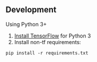 
## Development

Using Python 3+

1. [Install TensorFlow](https://github.com/tensorflow/tensorflow/blob/master/tensorflow/g3doc/get_started/os_setup.md) for Python 3
2. Install non-tf requirements:
```
pip install -r requirements.txt
```

